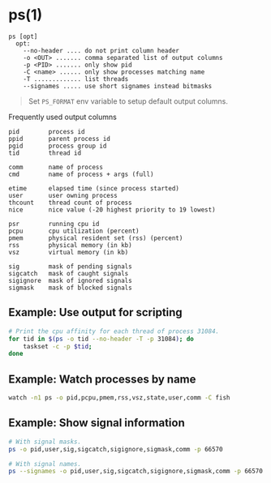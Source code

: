 # ps(1)

```
ps [opt]
  opt:
    --no-header .... do not print column header
    -o <OUT> ....... comma separated list of output columns
    -p <PID> ....... only show pid
    -C <name> ...... only show processes matching name
    -T ............. list threads
    --signames ..... use short signames instead bitmasks
```
> Set `PS_FORMAT` env variable to setup default output columns.

Frequently used output columns
```
pid        process id
ppid       parent process id
pgid       process group id
tid        thread id

comm       name of process
cmd        name of process + args (full)

etime      elapsed time (since process started)
user       user owning process
thcount    thread count of process
nice       nice value (-20 highest priority to 19 lowest)

psr        running cpu id
pcpu       cpu utilization (percent)
pmem       physical resident set (rss) (percent)
rss        physical memory (in kb)
vsz        virtual memory (in kb)

sig        mask of pending signals
sigcatch   mask of caught signals
sigignore  mask of ignored signals
sigmask    mask of blocked signals
```

## Example: Use output for scripting
```sh
# Print the cpu affinity for each thread of process 31084.
for tid in $(ps -o tid --no-header -T -p 31084); do
    taskset -c -p $tid;
done
```

## Example: Watch processes by name
```sh
watch -n1 ps -o pid,pcpu,pmem,rss,vsz,state,user,comm -C fish
```

## Example: Show signal information
```sh
# With signal masks.
ps -o pid,user,sig,sigcatch,sigignore,sigmask,comm -p 66570

# With signal names.
ps --signames -o pid,user,sig,sigcatch,sigignore,sigmask,comm -p 66570
```
